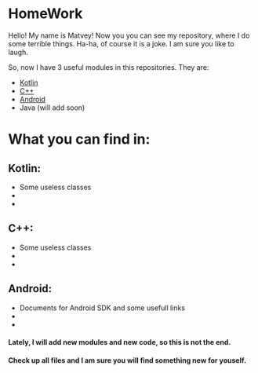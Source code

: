 # HomeWork

Hello! My name is Matvey! Now you you can see my repository, where I do some terrible things.
Ha-ha, of course it is a joke. I am sure you like to laugh.

So, now I have 3 useful modules in this repositories. They are:
- [Kotlin](https://github.com/Ferum-bot/HomeWork/tree/master/Kotlin)
- [C++](https://github.com/Ferum-bot/HomeWork/tree/master/%D0%A1%2B%2B)
- [Android](https://github.com/Ferum-bot/HomeWork/tree/master/Android)
- Java (will add soon)

# What you can find in:


## Kotlin:
- Some useless classes
-
-


## C++:
- Some useless classes
-
-


## Android:
- Documents for Android SDK and some usefull links
- 
-


#### Lately, I will add new modules and new code, so this is not the end. 
#### Check up all files and I am sure you will find something new for youself.

